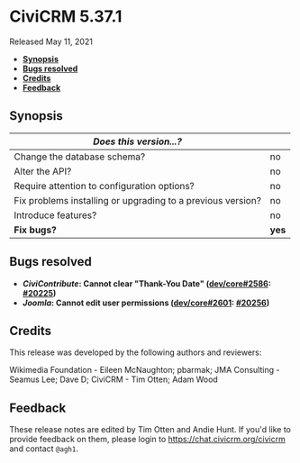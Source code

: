 # CiviCRM 5.37.1

Released May 11, 2021

- **[Synopsis](#synopsis)**
- **[Bugs resolved](#bugs)**
- **[Credits](#credits)**
- **[Feedback](#feedback)**

## <a name="synopsis"></a>Synopsis

| *Does this version...?*                                         |          |
| --------------------------------------------------------------- | -------- |
| Change the database schema?                                     | no       |
| Alter the API?                                                  | no       |
| Require attention to configuration options?                     | no       |
| Fix problems installing or upgrading to a previous version?     | no       |
| Introduce features?                                             | no       |
| **Fix bugs?**                                                   | **yes**  |

## <a name="bugs"></a>Bugs resolved

* **_CiviContribute_: Cannot clear "Thank-You Date" ([dev/core#2586](https://lab.civicrm.org/dev/core/-/issues/2586): [#20225](https://github.com/civicrm/civicrm-core/pull/20225))**
* **_Joomla_: Cannot edit user permissions ([dev/core#2601](https://lab.civicrm.org/dev/core/-/issues/2601): [#20256](https://github.com/civicrm/civicrm-core/pull/20256))**

## <a name="credits"></a>Credits

This release was developed by the following authors and reviewers:

Wikimedia Foundation - Eileen McNaughton; pbarmak; JMA Consulting - Seamus Lee; Dave D;
CiviCRM - Tim Otten; Adam Wood

## <a name="feedback"></a>Feedback

These release notes are edited by Tim Otten and Andie Hunt.  If you'd like to
provide feedback on them, please login to https://chat.civicrm.org/civicrm and
contact `@agh1`.
